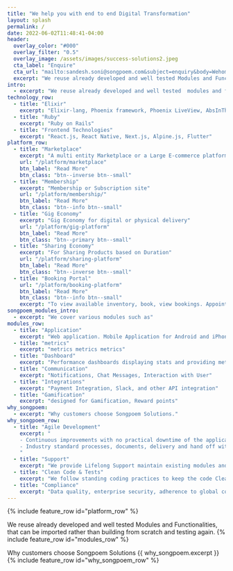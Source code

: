 ```yaml
---
title: "We help you with end to end Digital Transformation"
layout: splash
permalink: /
date: 2022-06-02T11:48:41-04:00
header:
  overlay_color: "#000"
  overlay_filter: "0.5"
  overlay_image: /assets/images/success-solutions2.jpeg
  cta_label: "Enquire"
  cta_url: "mailto:sandesh.soni@songpoem.com&subject=enquiry&body=Wehomepage"
  excerpt: "We reuse already developed and well tested Modules and Functionalities, that can be imported rather than building from scratch and testing again."
intro: 
  - excerpt: "We reuse already developed and well tested  modules and functionalities, that can be imported rather than building from scratch and testing again."
technology_row:
  - title: "Elixir"
    excerpt: "Elixir-lang, Phoenix framework, Phoenix LiveView, AbsInThe"
  - title: "Ruby"
    excerpt: "Ruby on Rails"
  - title: "Frontend Technologies"
    excerpt: "React.js, React Native, Next.js, Alpine.js, Flutter"
platform_row:
  - title: "Marketplace"
    excerpt: "A multi entity Marketplace or a Large E-commerce platform"
    url: "/platform/marketplace"
    btn_label: "Read More"
    btn_class: "btn--inverse btn--small"
  - title: "Membership"
    excerpt: "Membership or Subscription site"
    url: "/platform/membership/"
    btn_label: "Read More"
    btn_class: "btn--info btn--small"
  - title: "Gig Economy"
    excerpt: "Gig Economy for digital or physical delivery"
    url: "/platform/gig-platform"
    btn_label: "Read More"
    btn_class: "btn--primary btn--small"
  - title: "Sharing Economy"
    excerpt: "For Sharing Products based on Duration"
    url: "/platform/sharing-platform"
    btn_label: "Read More"
    btn_class: "btn--inverse btn--small"
  - title: "Booking Portal"
    url: "/platform/booking-platform"
    btn_label: "Read More"
    btn_class: "btn--info btn--small"
    excerpt: "To view available inventory, book, view bookings. Appointment Scheduling, Calender"
songpoem_modules_intro: 
  - excerpt: "We cover various modules such as"
modules_row:
  - title: "Application"
    excerpt: "Web application. Mobile Application for Android and iPhone."
  - title: "metrics"
    excerpt: "metrics metrics metrics"
  - title: "Dashboard"
    excerpt: "Performance dashboards displaying stats and providing metadata for further analytics."
  - title: "Communication"
    excerpt: "Notifications, Chat Messages, Interaction with User"
  - title: "Integrations"
    excerpt: "Payment Integration, Slack, and other API integration"
  - title: "Gamification"
    excerpt: "designed for Gamification, Reward points"
why_songpoem:
  - excerpt: "Why customers choose Songpoem Solutions."
why_songpoem_row:
  - title: "Agile Development"
    excerpt: "
    - Continuous improvements with no practical downtime of the application.
    - Industry standard processes, documents, delivery and hand off with play book
    "
  - title: "Support"
    excerpt: "We provide Lifelong Support maintain existing modules and future additions."
  - title: "Clean Code & Tests"
    excerpt: "We follow standing coding practices to keep the code Clean and Modular. We write **unit tests** and integration tests, maximum code coverage."
  - title: "Compliance"
    excerpt: "Data quality, enterprise security, adherence to global compliances - whatever relevant to your area."
---
```

<!-- {% include feature_row id="intro" type="center" %} -->

{% include feature_row id="platform_row" %}

We reuse already developed and well tested Modules and Functionalities, that can be imported rather than building from scratch and testing again.
{% include feature_row id="modules_row" %}

<!-- Technologies we use
{% include feature_row id="technology_row" %} -->

Why customers choose Songpoem Solutions
{{ why_songpoem.excerpt }}
{% include feature_row id="why_songpoem_row" %}
